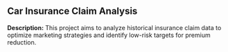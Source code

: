 ## Car Insurance Claim Analysis

**Description:**
This project aims to analyze historical insurance claim data to optimize marketing strategies and identify low-risk targets for premium reduction.

